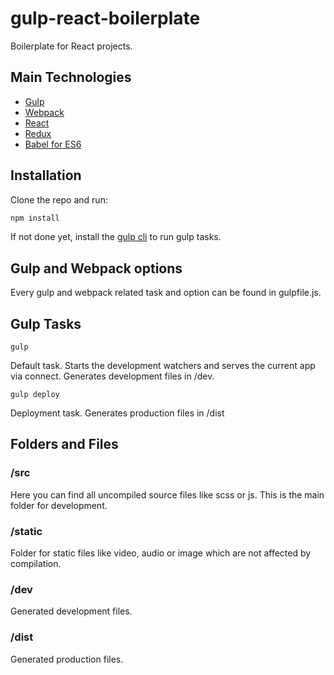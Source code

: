 # gulp-react-boilerplate
Boilerplate for React projects.

## Main Technologies

- [Gulp](https://gulpjs.com/)
- [Webpack](https://webpack.js.org/)
- [React](https://reactjs.org/)
- [Redux](https://redux.js.org/)
- [Babel for ES6](https://babeljs.io/)

## Installation

Clone the repo and run:
```javascript
npm install
```
If not done yet, install the [gulp cli](https://github.com/gulpjs/gulp/blob/master/docs/getting-started.md) to run gulp tasks.

## Gulp and Webpack options

Every gulp and webpack related task and option can be found in gulpfile.js.

## Gulp Tasks

```
gulp
```
Default task. 
Starts the development watchers and serves the current app via connect. Generates development files in /dev.

```
gulp deploy
```
Deployment task.
Generates production files in /dist

## Folders and Files

### /src
Here you can find all uncompiled source files like scss or js. This is the main folder for development.

### /static
Folder for static files like video, audio or image which are not affected by compilation.

### /dev
Generated development files.

### /dist
Generated production files.

